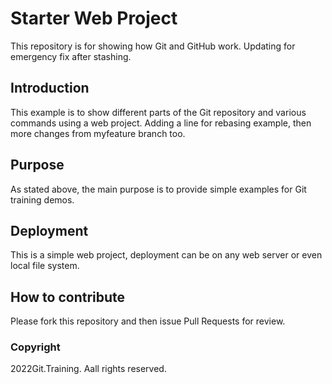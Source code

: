 # Starter Web Project

This repository is for showing how Git and GitHub work. Updating for emergency fix after stashing.

## Introduction

This example is to show different parts of the Git repository and various commands using a web project. Adding a line for rebasing example, then more changes from myfeature branch too.

## Purpose

As stated above, the main purpose is to provide simple examples for Git training demos.

## Deployment

This is a simple web project, deployment can be on any web server or even local file system.

## How to contribute

Please fork this repository and then issue Pull Requests for review.

### Copyright 

2022Git.Training. Aall rights reserved.